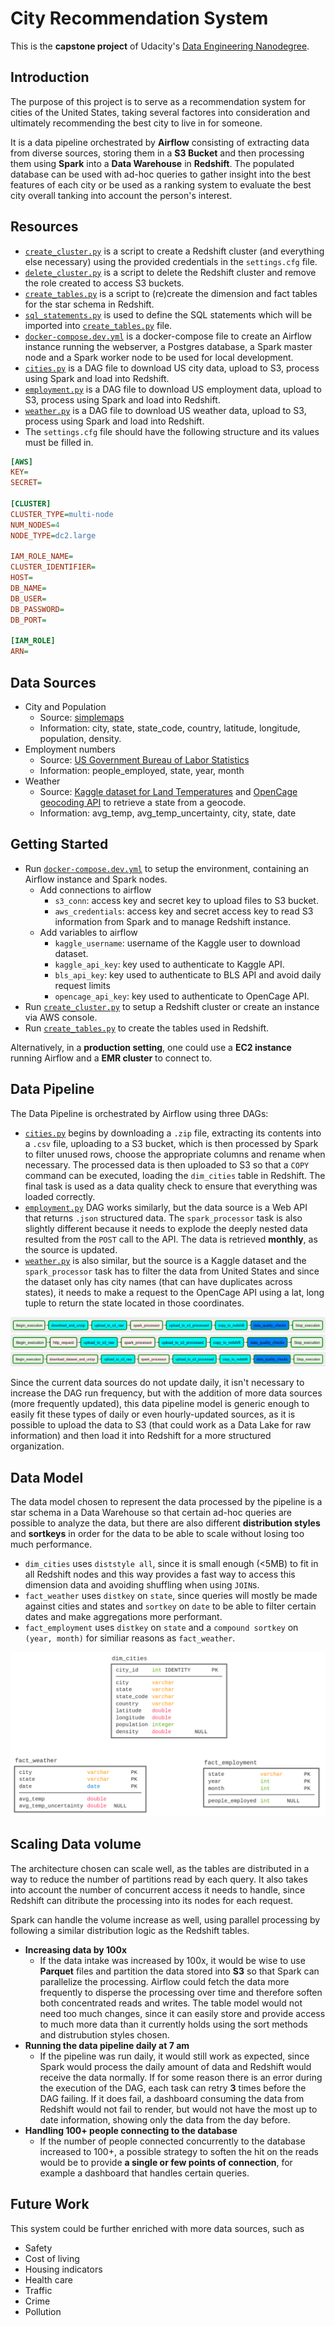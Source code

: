 # City Recommendation System

This is the **capstone project** of Udacity's [Data Engineering Nanodegree](https://www.udacity.com/course/data-engineer-nanodegree--nd027).

## Introduction

The purpose of this project is to serve as a recommendation system for cities of the United States, taking several factores into consideration and ultimately recommending the best city to live in for someone.

It is a data pipeline orchestrated by **Airflow** consisting of extracting data from diverse sources, storing them in a **S3 Bucket** and then processing them using **Spark** into a **Data Warehouse** in **Redshift**. The populated database can be used with ad-hoc queries to gather insight into the best features of each city or be used as a ranking system to evaluate the best city overall tanking into account the person's interest.

## Resources

* [`create_cluster.py`](./create_cluster.py) is a script to create a Redshift cluster (and everything else necessary) using the provided credentials in the `settings.cfg` file.
* [`delete_cluster.py`](./delete_cluster.py) is a script to delete the Redshift cluster and remove the role created to access S3 buckets.
* [`create_tables.py`](./create_tables.py) is a script to (re)create the dimension and fact tables for the star schema in Redshift.
* [`sql_statements.py`](./sql_statements.py) is used to define the SQL statements which will be imported into [`create_tables.py`](./create_tables.py) file.
* [`docker-compose.dev.yml`](./docker-compose.dev.yml) is a docker-compose file to create an Airflow instance running the webserver, a Postgres database, a Spark master node and a Spark worker node to be used for local development.
* [`cities.py`](./airflow/dags/cities.py) is a DAG file to download US city data, upload to S3, process using Spark and load into Redshift.
* [`employment.py`](./airflow/dags/employment.py) is a DAG file to download US employment data, upload to S3, process using Spark and load into Redshift.
* [`weather.py`](./airflow/dags/weather.py) is a DAG file to download US weather data, upload to S3, process using Spark and load into Redshift.
* The `settings.cfg` file should have the following structure and its values must be filled in.

```ini
[AWS]
KEY=
SECRET=

[CLUSTER] 
CLUSTER_TYPE=multi-node
NUM_NODES=4
NODE_TYPE=dc2.large

IAM_ROLE_NAME=
CLUSTER_IDENTIFIER=
HOST=
DB_NAME=
DB_USER=
DB_PASSWORD=
DB_PORT=

[IAM_ROLE]
ARN=
```
## Data Sources

* City and Population
  * Source: [simplemaps](https://simplemaps.com/data/us-cities)
  * Information: city, state, state_code, country, latitude, longitude, population, density.
* Employment numbers
  * Source: [US Government Bureau of Labor Statistics](https://www.bls.gov/help/hlpforma.htm#SM)
  * Information: people_employed, state, year, month
* Weather
  * Source: [Kaggle dataset for Land Temperatures](https://www.kaggle.com/berkeleyearth/climate-change-earth-surface-temperature-data#GlobalLandTemperaturesByCity.csv) and [OpenCage geocoding API](https://opencagedata.com/api) to retrieve a state from a geocode.
  * Information: avg_temp, avg_temp_uncertainty, city, state, date
  
## Getting Started

* Run [`docker-compose.dev.yml`](./docker-compose.dev.yml) to setup the environment, containing an Airflow instance and Spark nodes.
  * Add connections to airflow
    *  `s3_conn`: access key and secret key to upload files to S3 bucket.
    *  `aws_credentials`: access key and secret access key to read S3 information from Spark and to manage Redshift instance.
  * Add variables to airflow
    *  `kaggle_username`: username of the Kaggle user to download dataset.
    *  `kaggle_api_key`: key used to authenticate to Kaggle API.
    *  `bls_api_key`: key used to authenticate to BLS API and avoid daily request limits
    *  `opencage_api_key`: key used to authenticate to OpenCage API.
* Run [`create_cluster.py`](./create_cluster.py) to setup a Redshift cluster or create an instance via AWS console.
* Run [`create_tables.py`](./create_tables.py) to create the tables used in Redshift.

Alternatively, in a **production setting**, one could use a **EC2 instance** running Airflow and a **EMR cluster** to connect to.

## Data Pipeline

The Data Pipeline is orchestrated by Airflow using three DAGs:
* [`cities.py`](./airflow/dags/cities.py) begins by downloading a `.zip` file, extracting its contents into a `.csv` file, uploading to a S3 bucket, which is then processed by Spark to filter unused rows, choose the appropriate columns and rename when necessary. The processed data is then uploaded to S3 so that a `COPY` command can be executed, loading the `dim_cities` table in Redshift. The final task is used as a data quality check to ensure that everything was loaded correctly.
* [`employment.py`](./airflow/dags/employment.py) DAG works similarly, but the data source is a Web API that returns `.json` structured data. The `spark_processor` task is also slightly different because it needs to explode the deeply nested data resulted from the `POST` call to the API. The data is retrieved **monthly**, as the source is updated.
* [`weather.py`](./airflow/dags/weather.py) is also similar, but the source is a Kaggle dataset and the `spark_processor` task has to filter the data from United States and since the dataset only has city names (that can have duplicates across states), it needs to make a request to the OpenCage API using a lat, long tuple to return the state located in those coordinates.

![Cities DAG](./resources/cities_dag.png)
![Employment DAG](./resources/employment_dag.png)
![Weather DAG](./resources/weather_dag.png)

Since the current data sources do not update daily, it isn't necessary to increase the DAG run frequency, but with the addition of more data sources (more frequently updated), this data pipeline model is generic enough to easily fit these types of daily or even hourly-updated sources, as it is possible to upload the data to S3 (that could work as a Data Lake for raw information) and then load it into Redshift for a more structured organization.

## Data Model

The data model chosen to represent the data processed by the pipeline is a star schema in a Data Warehouse so that certain ad-hoc queries are possible to analyze the data, but there are also different **distribution styles** and **sortkeys** in order for the data to be able to scale without losing too much performance.

* `dim_cities` uses `diststyle all`, since it is small enough (<5MB) to fit in all Redshift nodes and this way provides a fast way to access this dimension data and avoiding shuffling when using `JOIN`s.
* `fact_weather` uses `distkey` on `state`, since queries will mostly be made against cities and states  and `sortkey` on `date` to be able to filter certain dates and make aggregations more performant.
* `fact_employment` uses `distkey` on `state` and a `compound sortkey` on `(year, month)` for similiar reasons as `fact_weather`.

![Star Schema](./resources/table_schema.png)

## Scaling Data volume

The architecture chosen can scale well, as the tables are distributed in a way to reduce the number of partitions read by each query. It also takes into account the number of concurrent access it needs to handle, since Redshift can ditribute the processing into its nodes for each request.

Spark can handle the volume increase as well, using parallel processing by following a similar distribution logic as the Redshift tables.

* **Increasing data by 100x**
  * If the data intake was increased by 100x, it would be wise to use **Parquet** files and partition the data stored into **S3** so that Spark can parallelize the processing. Airflow could fetch the data more frequently to disperse the processing over time and therefore soften both concentrated reads and writes. The table model would not need too much changes, since it can easily store and provide access to much more data than it currently holds using the sort methods and distrubution styles chosen.
* **Running the data pipeline daily at 7 am**
  * If the pipeline was run daily, it would still work as expected, since Spark would process the daily amount of data and Redshift would receive the data normally. If for some reason there is an error during the execution of the DAG, each task can retry **3** times before the DAG failing. If it does fail, a dashboard consuming the data from Redshift would not fail to render, but would not have the most up to date information, showing only the data from the day before.
* **Handling 100+ people connecting to the database**
  * If the number of people connected concurrently to the database increased to 100+, a possible strategy to soften the hit on the reads would be to provide **a single or few points of connection**, for example a dashboard that handles certain queries.

## Future Work

This system could be further enriched with more data sources, such as

* Safety
* Cost of living
* Housing indicators
* Health care
* Traffic
* Crime 
* Pollution